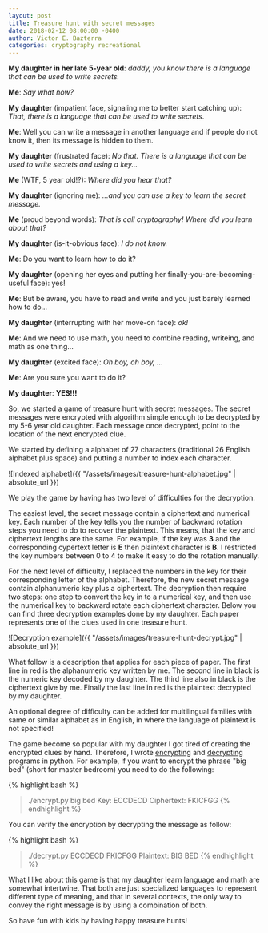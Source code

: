 ```yaml
---
layout: post
title: Treasure hunt with secret messages
date: 2018-02-12 08:00:00 -0400
author: Victor E. Bazterra
categories: cryptography recreational
---
```


**My daughter in her late 5-year old**: *daddy, you know there is a language that can be used to write secrets.*

**Me**: *Say what now?*

**My daughter** (impatient face, signaling me to better start catching up): *That, there is a language that can be used to write secrets*.

**Me**: Well you can write a message in another language and if people do not know it, then its message is hidden to them.

**My daughter** (frustrated face): *No that. There is a language that can be used to write secrets and using a key...*

**Me** (WTF, 5 year old!?): *Where did you hear that?*

**My daughter** (ignoring me): *...and you can use a key to learn the secret message.*

**Me** (proud beyond words): *That is call cryptography! Where did you learn about that?*

**My daughter** (is-it-obvious face): *I do not know.*

**Me**: Do you want to learn how to do it?

**My daughter** (opening her eyes and putting her finally-you-are-becoming-useful face): yes!

**Me**: But be aware, you have to read and write and you just barely learned how to do...

**My daughter** (interrupting with her move-on face): *ok!*

**Me**: And we need to use math, you need to combine reading, writeing, and math as one thing...

**My daughter** (excited face): *Oh boy, oh boy, ...*

**Me**: Are you sure you want to do it?

**My daughter**: **YES!!!**

So, we started a game of treasure hunt with secret messages. The secret messages were encrypted with algorithm simple enough to be decrypted by my 5-6 year old daughter. Each message once decrypted, point to the location of the next encrypted clue.

We started by defining a alphabet of 27 characters (traditional 26 English alphabet plus space) and putting a number to index each character.

![Indexed alphabet]({{ "/assets/images/treasure-hunt-alphabet.jpg" | absolute_url }})

We play the game by having has two level of difficulties for the decryption.

The easiest level, the secret message contain a ciphertext and numerical key. Each number of the key tells you the number of backward rotation steps you need to do to recover the plaintext. This means, that the key and ciphertext lengths are the same. For example, if the key was **3** and the corresponding cypertext letter is **E** then plaintext character is **B**. I restricted the key numbers between 0 to 4 to make it easy to do the rotation manually.

For the next level of difficulty, I replaced the numbers in the key for their corresponding letter of the alphabet. Therefore, the new secret message contain alphanumeric key plus a ciphertext. The decryption then require two steps: one step to convert the key in to a numerical key, and then use the numerical key to backward rotate each ciphertext character. Below you can find three decryption examples done by my daughter. Each paper represents one of the clues used in one treasure hunt.

![Decryption example]({{ "/assets/images/treasure-hunt-decrypt.jpg" | absolute_url }})

What follow is a description that applies for each piece of paper. The first line in red is the alphanumeric key written by me. The second line in black is the numeric key decoded by my daughter. The third line also in black is the ciphertext give by me. Finally the last line in red is the plaintext decrypted by my daughter.

An optional degree of difficulty can be added for multilingual families with same or similar alphabet as in English, in where the language of plaintext is not specified!

The game become so popular with my daughter I got tired of creating the encrypted clues by hand. Therefore, I wrote [encrypting](https://github.com/baites/examples/blob/master/daughter/python/encrypt.py) and [decrypting](https://github.com/baites/examples/blob/master/daughter/python/decrypt.py) programs in python. For example, if you want to encrypt the phrase "big bed" (short for master bedroom) you need to do the following:

{% highlight bash %}
>./encrypt.py big bed
Key: ECCDECD
Ciphertext: FKICFGG
{% endhighlight %}

You can verify the encryption by decrypting the message as follow:

{% highlight bash %}
>./decrypt.py ECCDECD FKICFGG
Plaintext: BIG BED
{% endhighlight %}

What I like about this game is that my daughter learn language and math are somewhat intertwine. That both are just specialized languages to represent different type of meaning, and that in several contexts, the only way to convey the right message is by using a combination of both.

So have fun with kids by having happy treasure hunts!
